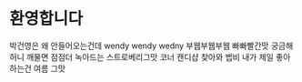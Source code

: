 # 환영합니다

박건영은 왜 안들어오는건데 
wendy wendy wedny 
부웹부웹부웹 빠빠빨간맛 궁금해 허니 
깨물면 점점더 녹아드는 스트로베리그맛 코너 캔디샵 찾아와 벱비
내가 제일 좋아하는건 여름 그맛 